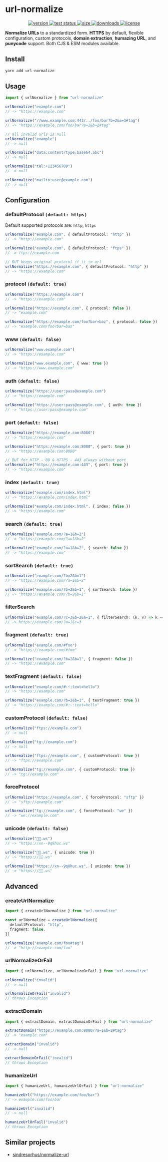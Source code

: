 # url-normalize

<div align="center">
  <a href="https://npmjs.org/package/url-normalize">
    <img src="https://badgen.net/npm/v/url-normalize" alt="version" />
  </a>
  <a href="https://github.com/vladkens/url-normalize/actions">
    <img src="https://github.com/vladkens/url-normalize/workflows/test/badge.svg" alt="test status" />
  </a>
  <a href="https://packagephobia.now.sh/result?p=url-normalize">
    <img src="https://badgen.net/packagephobia/publish/url-normalize" alt="size" />
  </a>
  <a href="https://npmjs.org/package/url-normalize">
    <img src="https://badgen.net/npm/dm/url-normalize" alt="downloads" />
  </a>
  <a href="https://github.com/vladkens/url-normalize/blob/main/LICENSE">
    <img src="https://badgen.net/github/license/vladkens/url-normalize" alt="license" />
  </a>
</div>

**Normalize URLs** to a standardized form. **HTTPS** by default, flexible configuration, custom protocols, **domain extraction**, **humazing URL**, and **punycode** support. Both CJS & ESM modules available.

## Install

```sh
yarn add url-normalize
```

## Usage

```typescript
import { urlNormalize } from "url-normalize"

urlNormalize("example.com")
// -> "https://example.com"

urlNormalize("//www.example.com:443/../foo/bar?b=2&a=1#tag")
// -> "https://example.com/foo/bar?a=1&b=2#tag"

// all invalid urls is null
urlNormalize("example")
// -> null

urlNormalize("data:content/type;base64,abc")
// -> null

urlNormalize("tel:+123456789")
// -> null

urlNormalize("mailto:user@example.com")
// -> null
```

## Configuration

### defaultProtocol `(default: https)`

Default supported protocols are: `http`, `https`

```typescript
urlNormalize("example.com", { defaultProtocol: "http" })
// -> "http://example.com"

urlNormalize("example.com", { defaultProtocol: "ftps" })
// -> ftps://example.com

// BUT keeps original protocol if it in url
urlNormalize("https://example.com", { defaultProtocol: "http" })
// -> "https://example.com"
```

### protocol `(default: true)`

```typescript
urlNormalize("https://example.com")
// -> "https://example.com"

urlNormalize("https://example.com", { protocol: false })
// -> "example.com"

urlNormalize("https://example.com/foo?bar=baz", { protocol: false })
// -> "example.com/foo?bar=baz"
```

### www `(default: false)`

```typescript
urlNormalize("www.example.com")
// -> "https://example.com"

urlNormalize("www.example.com", { www: true })
// -> "https://www.example.com"
```

### auth `(default: false)`

```typescript
urlNormalize("https://user:pass@example.com")
// -> "https://example.com"

urlNormalize("https://user:pass@example.com", { auth: true })
// -> "https://user:pass@example.com"
```

### port `(default: false)`

```typescript
urlNormalize("https://example.com:8080")
// -> "https://example.com"

urlNormalize("https://example.com:8080", { port: true })
// -> "https://example.com:8080"

// BUT for HTTP - 80 & HTTPS - 443 always without port
urlNormalize("https://example.com:443", { port: true })
// -> "https://example.com"
```

### index `(default: true)`

```typescript
urlNormalize("example.com/index.html")
// -> "https://example.com/index.html"

urlNormalize("example.com/index.html", { index: false })
// -> "https://example.com"
```

### search `(default: true)`

```typescript
urlNormalize("example.com/?a=1&b=2")
// -> "https://example.com/?a=1&b=2"

urlNormalize("example.com/?a=1&b=2", { search: false })
// -> "https://example.com"
```

### sortSearch `(default: true)`

```typescript
urlNormalize("example.com/?b=2&b=1")
// -> "https://example.com/?a=1&b=2"

urlNormalize("example.com/?b=2&b=1", { sortSearch: false })
// -> "https://example.com/?b=2&b=1"
```

### filterSearch

```typescript
urlNormalize("example.com/?c=3&b=2&a=1", { filterSearch: (k, v) => k === "a" || v === "3" })
// -> https://example.com/?a=1&c=3
```

### fragment `(default: true)`

```typescript
urlNormalize("example.com/#foo")
// -> "https://example.com/#foo"

urlNormalize("example.com/?b=2&b=1", { fragment: false })
// -> "https://example.com"
```

### textFragment `(default: false)`

```typescript
urlNormalize("example.com/#:~:text=hello")
// -> "https://example.com"

urlNormalize("example.com/?b=2&b=1", { textFragment: true })
// -> "https://example.com/#:~:text=hello"
```

### customProtocol `(default: false)`

```typescript
urlNormalize("ftps://example.com")
// -> null

urlNormalize("tg://example.com")
// -> null

urlNormalize("ftps://example.com", { customProtocol: true })
// -> "ftps://example.com"

urlNormalize("tg://example.com", { customProtocol: true })
// -> "tg://example.com"
```

### forceProtocol

```typescript
urlNormalize("https://example.com", { forceProtocol: "sftp" })
// -> "sftp://example.com"

urlNormalize("tg://example.com", { forceProtocol: "we" })
// -> "we://example.com"
```

### unicode `(default: false)`

```typescript
urlNormalize("👻💥.ws")
// -> "https://xn--9q8huc.ws"

urlNormalize("👻💥.ws", { unicode: true })
// -> "https://👻💥.ws"

urlNormalize("https://xn--9q8huc.ws", { unicode: true })
// -> "https://👻💥.ws"
```

## Advanced

### createUrlNormalize

```typescript
import { createUrlNormalize } from "url-normalize"

const urlNormalize = createUrlNormalize({
  defaultProtocol: "http",
  fragment: false,
})

urlNormalize("example.com/foo#tag")
// -> "http://example.com/foo"
```

### urlNormalizeOrFail

```typescript
import { urlNormalize, urlNormalizeOrFail } from "url-normalize"

urlNormalize("invalid")
// -> null

urlNormalizeOrFail("invalid")
// throws Exception
```

### extractDomain

```typescript
import { extractDomain, extractDomainOrFail } from "url-normalize"

extractDomain("https://example.com:8080/?a=1&b=2#tag")
// -> "example.com"

extractDomain("invalid")
// -> null

extractDomainOrFail("invalid")
// throws Exception
```

### humanizeUrl

```typescript
import { humanizeUrl, humanizeUrlOrFail } from "url-normalize"

humanizeUrl("https://example.com/foo/bar")
// -> example.com/foo/bar

humanizeUrl("invalid")
// -> null

humanizeUrlOrFail("invalid")
// throws Exception
```

## Similar projects

- [sindresorhus/normalize-url](https://github.com/sindresorhus/normalize-url)
